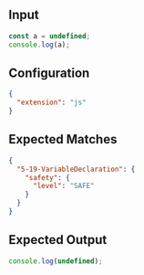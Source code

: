 
## Input
```javascript input
const a = undefined;
console.log(a);
```

## Configuration
```json configuration
{
  "extension": "js"
}
```

## Expected Matches
```json expected matches
{
  "5-19-VariableDeclaration": {
    "safety": {
      "level": "SAFE"
    }
  }
}
```

## Expected Output
```javascript expected output
console.log(undefined);
```
